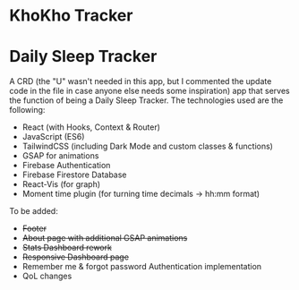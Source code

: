 # KhoKho Tracker

# Daily Sleep Tracker


A CRD (the "U" wasn't needed in this app, but I commented the update code in the file in case anyone else needs some inspiration) app that serves the function of being a Daily Sleep Tracker. The technologies used are the following:

- React (with Hooks, Context & Router)
- JavaScript (ES6)
- TailwindCSS (including Dark Mode and custom classes & functions)
- GSAP for animations
- Firebase Authentication
- Firebase Firestore Database
- React-Vis (for graph)
- Moment time plugin (for turning time decimals -> hh:mm format)

To be added:
 - ~~Footer~~
 - ~~About page with additional GSAP animations~~
 - ~~Stats Dashboard rework~~
 - ~~Responsive Dashboard page~~
 - Remember me & forgot password Authentication implementation
 - QoL changes
